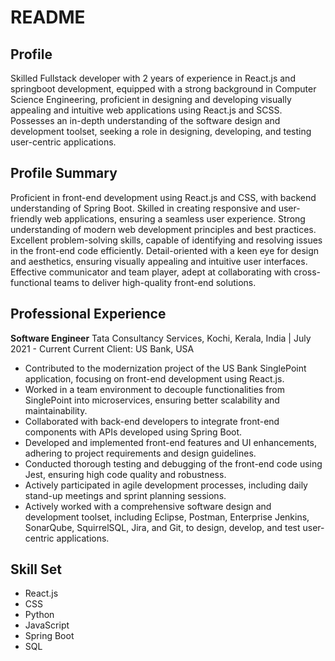 # README

## Profile

Skilled Fullstack developer with 2 years of experience in React.js and springboot development, equipped with a strong background in Computer Science Engineering, proficient in designing and developing visually appealing and intuitive web applications using React.js and SCSS. Possesses an in-depth understanding of the software design and development toolset, seeking a role in designing, developing, and testing user-centric applications.

## Profile Summary

Proficient in front-end development using React.js and CSS, with backend understanding of Spring Boot. Skilled in creating responsive and user-friendly web applications, ensuring a seamless user experience. Strong understanding of modern web development principles and best practices. Excellent problem-solving skills, capable of identifying and resolving issues in the front-end code efficiently. Detail-oriented with a keen eye for design and aesthetics, ensuring visually appealing and intuitive user interfaces. Effective communicator and team player, adept at collaborating with cross-functional teams to deliver high-quality front-end solutions.

## Professional Experience

**Software Engineer**
Tata Consultancy Services, Kochi, Kerala, India | July 2021 - Current
Current Client: US Bank, USA

- Contributed to the modernization project of the US Bank SinglePoint application, focusing on front-end development using React.js.
- Worked in a team environment to decouple functionalities from SinglePoint into microservices, ensuring better scalability and maintainability.
- Collaborated with back-end developers to integrate front-end components with APIs developed using Spring Boot.
- Developed and implemented front-end features and UI enhancements, adhering to project requirements and design guidelines.
- Conducted thorough testing and debugging of the front-end code using Jest, ensuring high code quality and robustness.
- Actively participated in agile development processes, including daily stand-up meetings and sprint planning sessions.
- Actively worked with a comprehensive software design and development toolset, including Eclipse, Postman, Enterprise Jenkins, SonarQube, SquirrelSQL, Jira, and Git, to design, develop, and test user-centric applications.

## Skill Set

- React.js
- CSS
- Python
- JavaScript
- Spring Boot
- SQL
